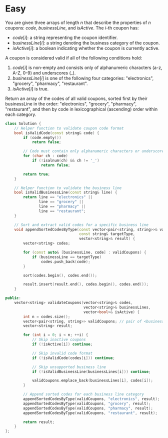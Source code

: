 # Easy

You are given three arrays of length $n$ that describe the properties of $n$ coupons: $code$, $businessLine$, and $isActive$. The $i$-th coupon has:

- $code[i]$: a string representing the coupon identifier.
- b$usinessLine[i]$: a string denoting the business category of the coupon.
- $isActive[i]$: a boolean indicating whether the coupon is currently active.

A coupon is considered valid if all of the following conditions hold:

1. $code[i]$ is non-empty and consists only of alphanumeric characters (a-z, A-Z, 0-9) and underscores (_).
1. $businessLine[i]$ is one of the following four categories: "electronics", "grocery", "pharmacy", "restaurant".
1. $isActive[i]$ is true.

Return an array of the codes of all valid coupons, sorted first by their businessLine in the order: "electronics", "grocery", "pharmacy", "restaurant", and then by code in lexicographical (ascending) order within each category.

```cpp
class Solution {
    // Helper function to validate coupon code format
    bool isValidCode(const string& code) {
        if (code.empty())
            return false;

        // Code must contain only alphanumeric characters or underscores
        for (char ch : code)
            if (!isalnum(ch) && ch != '_')
                return false;

        return true;
    }

    // Helper function to validate the business line
    bool isValidBusinessLine(const string& line) {
        return line == "electronics" ||
               line == "grocery" ||
               line == "pharmacy" ||
               line == "restaurant";
    }

    // Sort and extract valid codes for a specific business line
    void appendSortedCodesByType(const vector<pair<string, string>>& validCoupons,
                                 const string& targetType,
                                 vector<string>& result) {
        vector<string> codes;

        for (const auto& [businessLine, code] : validCoupons) {
            if (businessLine == targetType)
                codes.push_back(code);
        }

        sort(codes.begin(), codes.end());

        result.insert(result.end(), codes.begin(), codes.end());
    }

public:
    vector<string> validateCoupons(vector<string>& codes,
                                   vector<string>& businessLines,
                                   vector<bool>& isActive) {
        int n = codes.size();
        vector<pair<string, string>> validCoupons; // pair of <businessLine, code>
        vector<string> result;

        for (int i = 0; i < n; ++i) {
            // Skip inactive coupons
            if (!isActive[i]) continue;

            // Skip invalid code format
            if (!isValidCode(codes[i])) continue;

            // Skip unsupported business line
            if (!isValidBusinessLine(businessLines[i])) continue;

            validCoupons.emplace_back(businessLines[i], codes[i]);
        }

        // Append sorted codes for each business line category
        appendSortedCodesByType(validCoupons, "electronics", result);
        appendSortedCodesByType(validCoupons, "grocery", result);
        appendSortedCodesByType(validCoupons, "pharmacy", result);
        appendSortedCodesByType(validCoupons, "restaurant", result);

        return result;
    }
};
```
